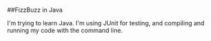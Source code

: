 ##FizzBuzz in Java

I'm trying to learn Java. I'm using JUnit for testing, and compiling and running my code with the command line.

